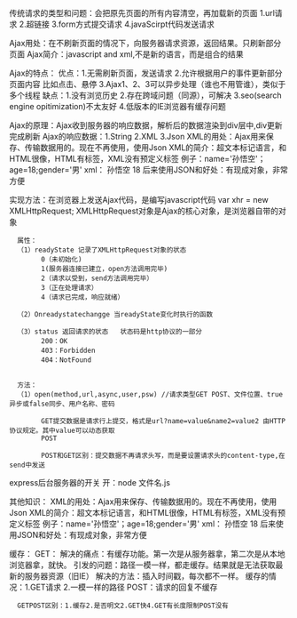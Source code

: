 传统请求的类型和问题：会把原先页面的所有内容清空，再加载新的页面
1.url请求
2.超链接
3.form方式提交请求
4.javaScirpt代码发送请求


Ajax用处：在不刷新页面的情况下，向服务器请求资源，返回结果。只刷新部分页面
Ajax简介：javascript and xml,不是新的语言，而是组合的结果

Ajax的特点：
    优点：1.无需刷新页面，发送请求
          2.允许根据用户的事件更新部分页面内容 比如点击、悬停
          3.Ajax1、2、3可以异步处理（谁也不用管谁），类似于多个线程 
    缺点：1.没有浏览历史
          2.存在跨域问题（同源），可解决
          3.seo(search engine opitimization)不太友好
          4.低版本的IE浏览器有缓存问题

Ajax的原理：Ajax收到服务器的响应数据，解析后的数据渲染到div层中,div更新完成刷新
Ajax的响应数据：1.String 2.XML 3.Json
XML的用处：Ajax用来保存、传输数据用的。现在不再使用，使用Json
      XML的简介：超文本标记语言，和HTML很像，HTML有标签，XML没有预定义标签
      例子：name='孙悟空'；age=18;gender='男'
      xml：<student>
                  <name>孙悟空<name>
                  <age>18</age>
            </student>
      后来使用JSON和好处：有现成对象，非常方便

实现方法：在浏览器上发送Ajax代码，是编写javascript代码
      var xhr = new XMLHttpRequest;
      XMLHttpRequest对象是Ajax的核心对象，是浏览器自带的对象
      
      属性：
      （1）readyState 记录了XMLHttpRequest对象的状态
            0（未初始化) 
            1(服务器连接已建立，open方法调用完毕) 
            2（请求以受到，send方法调用完毕） 
            3（正在处理请求） 
            4（请求已完成，响应就绪）

      （2）Onreadystatechangge 当readyState变化时执行的函数

      （3）status 返回请求的状态   状态码是http协议的一部分
            200：OK
            403：Forbidden
            404：NotFound
      

      方法：
      （1）open(method,url,async,user,psw) //请求类型GET POST、文件位置、true异步或false同步、用户名称、密码
            
            GET提交数据是请求行上提交，格式是url?name=value&name2=value2 由HTTP协议规定。其中value可以动态获取
            POST

            POST和GET区别：提交数据不再请求头写，而是要设置请求头的content-type,在send中发送

express后台服务器的开关
    开：node 文件名.js



其他知识：
XML的用处：Ajax用来保存、传输数据用的。现在不再使用，使用Json
XML的简介：超文本标记语言，和HTML很像，HTML有标签，XML没有预定义标签
例子：name='孙悟空'；age=18;gender='男'
    xml：<student>
            <name>孙悟空<name>
            <age>18</age>
         </student>
后来使用JSON和好处：有现成对象，非常方便

缓存：
      GET：
      解决的痛点：有缓存功能。第一次是从服务器拿，第二次是从本地浏览器拿，就快。
      引发的问题：路径一模一样，都走缓存。结果就是无法获取最新的服务器资源（旧IE）
      解决的方法：插入时间戳，每次都不一样。
      缓存的情况：1.GET请求 2.一模一样的路径
      POST：请求的回复不缓存

      GETPOST区别：1.缓存2.是否明文2.GET快4.GET有长度限制POST没有